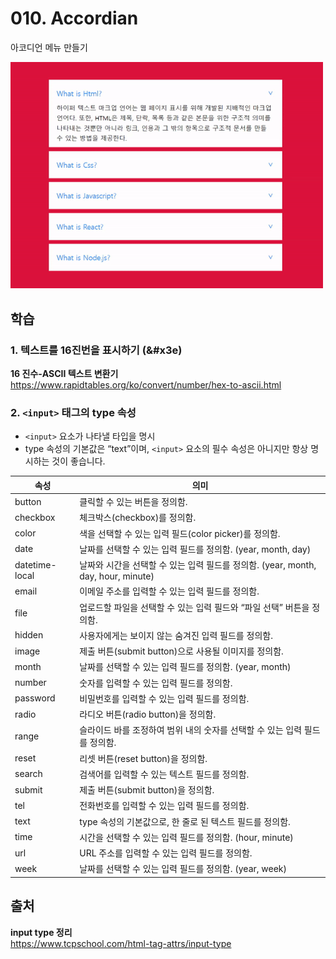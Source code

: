 # 010. Accordian

아코디언 메뉴 만들기 

<img src="./010. Accordian.gif" style="width: 500px">

## 학습 
### 1. 텍스트를 16진번을 표시하기 (&#x3e)
**16 진수-ASCII 텍스트 변환기**  
https://www.rapidtables.org/ko/convert/number/hex-to-ascii.html

### 2. `<input>` 태그의 type 속성
- `<input>` 요소가 나타낼 타입을 명시    
- type 속성의 기본값은 “text”이며, `<input>` 요소의 필수 속성은 아니지만 항상 명시하는 것이 좋습니다.   


속성 | 의미|
---|---|
button | 클릭할 수 있는 버튼을 정의함.
checkbox | 체크박스(checkbox)를 정의함.
color | 색을 선택할 수 있는 입력 필드(color picker)를 정의함.
date | 날짜를 선택할 수 있는 입력 필드를 정의함. (year, month, day)
datetime-local | 날짜와 시간을 선택할 수 있는 입력 필드를 정의함. (year, month, day, hour, minute)
email | 이메일 주소를 입력할 수 있는 입력 필드를 정의함.
file | 업로드할 파일을 선택할 수 있는 입력 필드와 “파일 선택” 버튼을 정의함.
hidden | 사용자에게는 보이지 않는 숨겨진 입력 필드를 정의함.
image | 제출 버튼(submit button)으로 사용될 이미지를 정의함.
month | 날짜를 선택할 수 있는 입력 필드를 정의함. (year, month)
number | 숫자를 입력할 수 있는 입력 필드를 정의함.
password | 비밀번호를 입력할 수 있는 입력 필드를 정의함.
radio | 라디오 버튼(radio button)을 정의함.
range | 슬라이드 바를 조정하여 범위 내의 숫자를 선택할 수 있는 입력 필드를 정의함.
reset | 리셋 버튼(reset button)을 정의함.
search | 검색어를 입력할 수 있는 텍스트 필드를 정의함.
submit | 제출 버튼(submit button)을 정의함.
tel | 전화번호를 입력할 수 있는 입력 필드를 정의함.
text | type 속성의 기본값으로, 한 줄로 된 텍스트 필드를 정의함.
time | 시간을 선택할 수 있는 입력 필드를 정의함. (hour, minute)
url | URL 주소를 입력할 수 있는 입력 필드를 정의함.
week | 날짜를 선택할 수 있는 입력 필드를 정의함. (year, week)

## 출처
**input type 정리**   
https://www.tcpschool.com/html-tag-attrs/input-type
